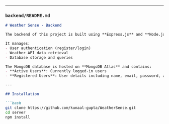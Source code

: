 
---

### **`backend/README.md`**
```md
# Weather Sense - Backend

The backend of this project is built using **Express.js** and **Node.js**, acting as the bridge between the React frontend and the MongoDB database.

It manages:
- User authentication (register/login)
- Weather API data retrieval
- Database storage and queries

The MongoDB database is hosted on **MongoDB Atlas** and contains:
- **Active Users**: Currently logged-in users
- **Registered Users**: User details including name, email, password, and city

---

## Installation

```bash
git clone https://github.com/kunaal-gupta/WeatherSense.git
cd server
npm install
